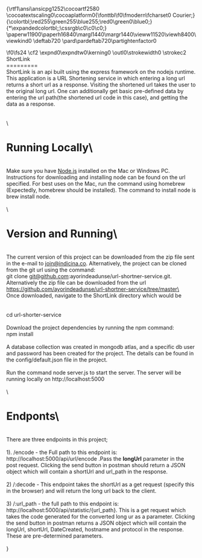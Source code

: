 {\rtf1\ansi\ansicpg1252\cocoartf2580
\cocoatextscaling0\cocoaplatform0{\fonttbl\f0\fmodern\fcharset0 Courier;}
{\colortbl;\red255\green255\blue255;\red0\green0\blue0;}
{\*\expandedcolortbl;;\cssrgb\c0\c0\c0;}
\paperw11900\paperh16840\margl1440\margr1440\vieww11520\viewh8400\viewkind0
\deftab720
\pard\pardeftab720\partightenfactor0

\f0\fs24 \cf2 \expnd0\expndtw0\kerning0
\outl0\strokewidth0 \strokec2 ShortLink\
=========\
ShortLink is an api built using the express framework on the nodejs runtime. This application is a URL Shortening service in which entering a long url returns a short url as a response. Visiting the shortened url takes the user to the original long url. One can additionally get basic pre-defined data by entering the url path(the shortened url code in this case), and getting the data as a response.\
\
\
\
# Running Locally\
\
Make sure you have [Node.js](http://nodejs.org/) installed on the Mac or Windows PC. Instructions for downloading and installing node can be found on the url specified. For best uses on the Mac, run the command using homebrew (Expectedly, homebrew should be installed). The command to install node is brew install node.\
\
\
# Version and Running\
\
The current version of this project can be downloaded from the zip file sent in the e-mail to join@indicina.co. Alternatively, the project can be cloned from the git url using the command:\
git clone git@github.com:ayorindeadunse/url-shortner-service.git. Alternatively the zip file can be downloaded from the url https://github.com/ayorindeadunse/url-shortner-service/tree/master\
\
Once downloaded, navigate to the ShortLink directory which would be \
\
\
cd url-shorter-service\
\
Download the project dependencies by running the npm command:\
npm install\
\
A database collection was created in mongodb atlas, and a specific db user and password has been created for the project. The details can be found in the config/default.json file in the project.\
\
Run the command node server.js to start the server. The server will be running locally on http://localhost:5000\
\
\
# Endponts\
\
There are three endpoints in this project;\
\
1). /encode - the Full path to this endpoint is: http://localhost:5000/api/url/encode .Pass the **longUrl** parameter in the post request. Clicking the send button in postman should return a JSON object which will contain a shortUrl and url_path in the response.\
\
2) /:decode - This endpoint takes the shortUrl as a get request (specify this in the browser) and will return the long url back to the client.\
\
3) /:url_path - the full path to this endpoint is: http://localhost:5000/api/statistic/\{url_path\}. This is a get request which takes the code generated for the converted long ur as a parameter. Clicking the send button in postman returns a JSON object which will contain the longUrl, shortUrl, DateCreated, hostname and protocol in the response. These are pre-determined parameters.\
\
}